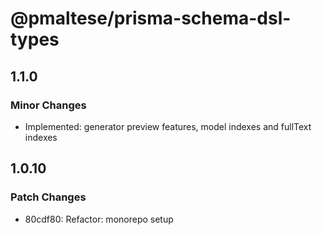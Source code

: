 # @pmaltese/prisma-schema-dsl-types

## 1.1.0

### Minor Changes

- Implemented: generator preview features, model indexes and fullText indexes

## 1.0.10

### Patch Changes

- 80cdf80: Refactor: monorepo setup
